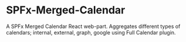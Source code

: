 # SPFx-Merged-Calendar
A SPFx Merged Calendar React web-part. Aggregates different types of calendars; internal, external, graph, google using Full Calendar plugin.
